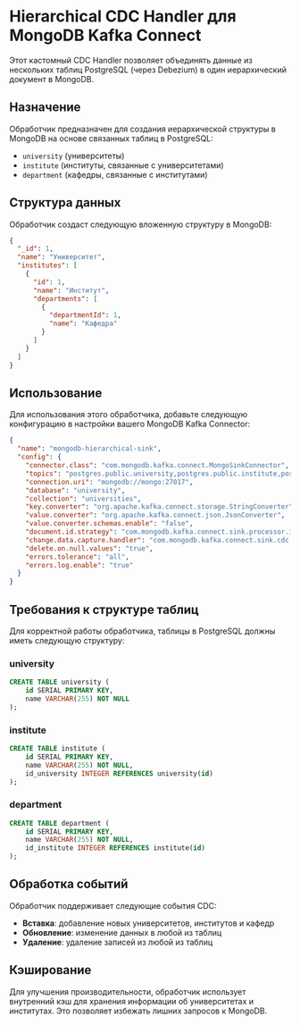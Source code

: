# Hierarchical CDC Handler для MongoDB Kafka Connect

Этот кастомный CDC Handler позволяет объединять данные из нескольких таблиц PostgreSQL (через Debezium) в один иерархический документ в MongoDB.

## Назначение

Обработчик предназначен для создания иерархической структуры в MongoDB на основе связанных таблиц в PostgreSQL:
- `university` (университеты)
- `institute` (институты, связанные с университетами)
- `department` (кафедры, связанные с институтами)

## Структура данных

Обработчик создаст следующую вложенную структуру в MongoDB:

```json
{
  "_id": 1,
  "name": "Университет",
  "institutes": [
    {
      "id": 1,
      "name": "Институт",
      "departments": [
        {
          "departmentId": 1,
          "name": "Кафедра"
        }
      ]
    }
  ]
}
```

## Использование

Для использования этого обработчика, добавьте следующую конфигурацию в настройки вашего MongoDB Kafka Connector:

```json
{
  "name": "mongodb-hierarchical-sink",
  "config": {
    "connector.class": "com.mongodb.kafka.connect.MongoSinkConnector",
    "topics": "postgres.public.university,postgres.public.institute,postgres.public.department",
    "connection.uri": "mongodb://mongo:27017",
    "database": "university", 
    "collection": "universities",
    "key.converter": "org.apache.kafka.connect.storage.StringConverter",
    "value.converter": "org.apache.kafka.connect.json.JsonConverter",
    "value.converter.schemas.enable": "false",
    "document.id.strategy": "com.mongodb.kafka.connect.sink.processor.id.strategy.BsonOidStrategy",
    "change.data.capture.handler": "com.mongodb.kafka.connect.sink.cdc.hierarchical.HierarchicalHandlerFactory",
    "delete.on.null.values": "true",
    "errors.tolerance": "all",
    "errors.log.enable": "true"
  }
}
```

## Требования к структуре таблиц

Для корректной работы обработчика, таблицы в PostgreSQL должны иметь следующую структуру:

### university
```sql
CREATE TABLE university (
    id SERIAL PRIMARY KEY,
    name VARCHAR(255) NOT NULL
);
```

### institute
```sql
CREATE TABLE institute (
    id SERIAL PRIMARY KEY,
    name VARCHAR(255) NOT NULL,
    id_university INTEGER REFERENCES university(id)
);
```

### department
```sql
CREATE TABLE department (
    id SERIAL PRIMARY KEY,
    name VARCHAR(255) NOT NULL,
    id_institute INTEGER REFERENCES institute(id)
);
```

## Обработка событий

Обработчик поддерживает следующие события CDC:
- **Вставка**: добавление новых университетов, институтов и кафедр
- **Обновление**: изменение данных в любой из таблиц
- **Удаление**: удаление записей из любой из таблиц

## Кэширование

Для улучшения производительности, обработчик использует внутренний кэш для хранения информации об университетах и институтах. Это позволяет избежать лишних запросов к MongoDB. 